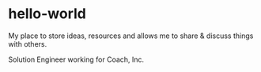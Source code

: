 # hello-world
My place to store ideas, resources and allows me to share &amp; discuss things with others.
 
Solution Engineer working for Coach, Inc. 
